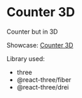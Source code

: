 # Counter 3D

Counter but in 3D

Showcase: [Counter 3D](https://li-lay.github.io/Counter-3D/)

Library used:
- three
- @react-three/fiber
- @react-three/drei
